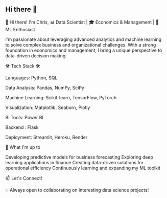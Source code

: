 ## Hi there 👋


👋 Hi there! I'm Chris,
📊 Data Scientist | 🎓 Economics & Management  | 🤖 ML Enthusiast


I'm passionate about leveraging advanced analytics and machine learning to solve complex business and organizational 
challenges. With a strong foundation in economics and management, I bring a unique perspective to data-driven decision making.


🛠️ Tech Stack 🛠️

Languages: Python, SQL

Data Analysis: Pandas, NumPy, SciPy

Machine Learning: Scikit-learn, TensorFlow, PyTorch

Visualization: Matplotlib, Seaborn, Plotly

BI Tools: Power BI

Backend : Flask

Deployment: Streamlit, Heroku, Render


🚀 What I'm up to

Developing predictive models for business forecasting
Exploring deep learning applications in finance
Creating data-driven solutions for operational efficiency
Continuously learning and expanding my ML toolkit

📫 Let's Connect!

💡 Always open to collaborating on interesting data science projects!
<!--
**ChrisAgunwa/chrisAgunwa** is a ✨ _special_ ✨ repository because its `README.md` (this file) appears on your GitHub profile.

Here are some ideas to get you started:

- 🔭 I’m currently working on ...
- 🌱 I’m currently learning ...
- 👯 I’m looking to collaborate on ...
- 🤔 I’m looking for help with ...
- 💬 Ask me about ...
- 📫 How to reach me: ...
- 😄 Pronouns: ...
- ⚡ Fun fact: ...
-->
